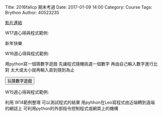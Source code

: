Title: 2016fallcp 期末考週
Date: 2017-01-09 14:00
Category: Course
Tags: Brython
Author: 40523235

<a href="https://vimeo.com/198643254">影片連結</a>

W17週心得與程式範例:

新年快樂

W16週心得與程式範例:

用python寫一個猜數字遊戲
先讓程式隨機挑選一個數字
再由自己輸入數字進行比對
太大或太小就再輸入直到猜到為止

<!-- 導入 Brython 標準程式庫 -->
<script type="text/javascript" 
    src="https://cdn.rawgit.com/brython-dev/brython/master/www/src/brython_dist.js">
</script>

<!-- 啟動 Brython -->
<script>
window.onload=function(){
brython(1);
}
</script>

<!-- 以下實際利用  Brython  -->
<div id="id3"></div>
<script type="text/python3">
from browser import document
from browser import html
import random
 
id3 = document["id3"]
def guess(ev):
    # 清除 id3 中的內容
    id3.clear()
    id3 <= "開始玩猜數字遊戲" + html.BR()
    標準答案 = random.randint(1, 30)
    你猜的數字 = int(input("請輸入您所猜 1~30 間的整數:"))
    猜測次數 = 1
    while 標準答案 != 你猜的數字:
        if 標準答案 < 你猜的數字:
            print("太大了，再猜一次 :)加油")
            # 清除 id3 中的內容
            id3.clear()
            id3 <= "猜第" + str(猜測次數) + "次, 太大了，再猜一次 :)加油" + html.BR()
        else:
            print("太小了，再猜一次 :)加油")
            # 清除 id3 中的內容
            id3.clear()
            id3 <= "猜第" + str(猜測次數) + "次, 太小了，再猜一次 :)加油" + html.BR()
        你猜的數字 = int(input("請輸入您所猜 1~30 間的整數:"))
        猜測次數 += 1
 
    print("猜對了！總共猜了", 猜測次數, "次")
    id3 <= "猜對了！答案為" + str(標準答案) + ", 總共猜了" + str(猜測次數) + "次"
 
document["but3"].bind("click", guess)
</script>
<button id="but3">玩猜數字遊戲</button>



W15週心得與程式範例:

利用  W14範例整理  可以測試程式的結果
用pyhhon在Leo寫程式由近端轉到遠端的網誌上
可利用python的外部指令控制程式或網頁上的機構
